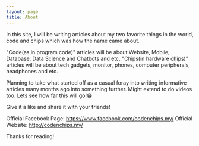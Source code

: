 ```yaml
---
layout: page
title: About
---
```


In this site, I will be writing articles about my two favorite things in the world, code and chips which was how the name came about.

"Code(as in program code)" articles will be about Website, Mobile, Database, Data Science and Chatbots and etc.
"Chips(in hardware chips)" articles will be about tech gadgets, monitor, phones, computer peripherals, headphones and etc.

Planning to take what started off as a casual foray into writing informative articles many months ago into something further. Might extend to do videos too. Lets see how far this will go!😁

Give it a like and share it with your friends!

Official Facebook Page:
https://www.facebook.com/codenchips.my/
Official Website:
http://codenchips.my/

Thanks for reading!
